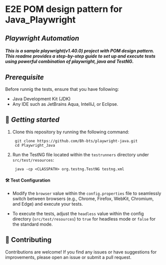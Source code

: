 # E2E POM design pattern for Java_Playwright

## _Playwright Automation_

##### This is a sample playwright(v1.40.0) project with POM design pattern. This readme provides a step-by-step guide to set up and execute tests using powerful combination of playwright, java and TestNG.

## _Prerequisite_

Before runnig the tests, ensure that you have following:

- Java Development Kit (JDK)
- Any IDE such as JetBrains Aqua, IntelliJ, or Eclipse.

## 🏁 _Getting started_

1. Clone this repository by running the following command:

        git clone https://github.com/Bh-bts/playwright-java.git
        cd Playwright_Java
2. Run the TestNG file located within the `testrunners` directory under `src/test/resources`:

        java -cp <CLASSPATH> org.testng.TestNG testng.xml


#### 🛠️ Test Configuration

- Modify the `browser` value within the `config.properties` file to seamlessly switch between browsers (e.g., Chrome, Firefox, WebKit, Chromium, and Edge) and execute your tests.

- To execute the tests, adjust the `headless` value within the config directory (`src/test/resources`) to `true` for headless mode or `false` for the standard mode.

## 🤝 Contributing

Contributions are welcome! If you find any issues or have suggestions for improvements, please open an issue or submit a pull request.